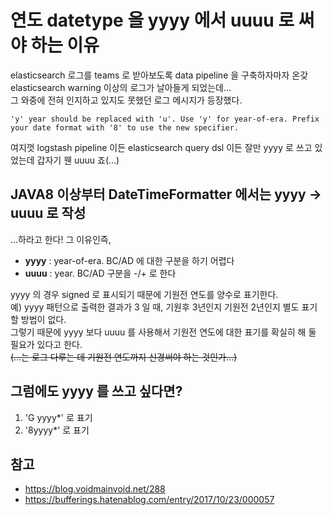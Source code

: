 # 연도 datetype 을 yyyy 에서 uuuu 로 써야 하는 이유
elasticsearch 로그를 teams 로 받아보도록 data pipeline 을 구축하자마자 온갖 elasticsearch warning 이상의 로그가 날아들게 되었는데...  
그 와중에 전혀 인지하고 있지도 못했던 로그 메시지가 등장했다.
```
'y' year should be replaced with 'u'. Use 'y' for year-of-era. Prefix your date format with '8' to use the new specifier.
```
여지껏 logstash pipeline 이든 elasticsearch query dsl 이든 잘만 yyyy 로 쓰고 있었는데 갑자기 웬 uuuu 죠(...)

## JAVA8 이상부터 DateTimeFormatter 에서는 yyyy -> uuuu 로 작성
...하라고 한다! 그 이유인즉,  
* **yyyy** : year-of-era. BC/AD 에 대한 구분을 하기 어렵다
* **uuuu** : year. BC/AD 구분을 -/+ 로 한다

yyyy 의 경우 signed 로 표시되기 때문에 기원전 연도를 양수로 표기한다.  
예) yyyy 패턴으로 출력한 결과가 3 일 때, 기원후 3년인지 기원전 2년인지 별도 표기할 방법이 없다.  
그렇기 때문에 yyyy 보다 uuuu 를 사용해서 기원전 연도에 대한 표기를 확실히 해 둘 필요가 있다고 한다.  
~~(...는 로그 다루는 데 기원전 연도까지 신경써야 하는 것인가...)~~

## 그럼에도 yyyy 를 쓰고 싶다면?
1. 'G yyyy*' 로 표기
2. '8yyyy*' 로 표기 

## 참고
* https://blog.voidmainvoid.net/288
* https://bufferings.hatenablog.com/entry/2017/10/23/000057
